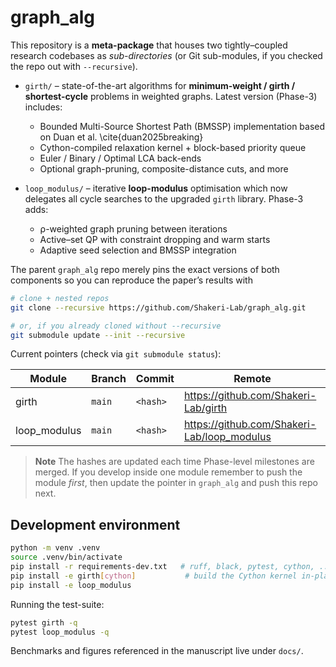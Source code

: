 # graph_alg

This repository is a **meta-package** that houses two tightly–coupled research codebases as *sub-directories* (or Git sub-modules, if you checked the repo out with `--recursive`).

* `girth/` –  state-of-the-art algorithms for **minimum-weight / girth / shortest-cycle** problems in weighted graphs.  Latest version (Phase-3) includes:
  * Bounded Multi-Source Shortest Path (BMSSP) implementation based on Duan et al. \cite{duan2025breaking}
  * Cython-compiled relaxation kernel + block-based priority queue
  * Euler / Binary / Optimal LCA back-ends
  * Optional graph-pruning, composite-distance cuts, and more

* `loop_modulus/` – iterative **loop-modulus** optimisation which now delegates all cycle searches to the upgraded `girth` library.  Phase-3 adds:
  * ρ-weighted graph pruning between iterations
  * Active–set QP with constraint dropping and warm starts
  * Adaptive seed selection and BMSSP integration

The parent `graph_alg` repo merely pins the exact versions of both components so you can reproduce the paper’s results with

```bash
# clone + nested repos
git clone --recursive https://github.com/Shakeri-Lab/graph_alg.git

# or, if you already cloned without --recursive
git submodule update --init --recursive
```

Current pointers (check via `git submodule status`):

| Module | Branch | Commit | Remote |
|--------|--------|--------|--------|
| girth  | `main` | `<hash>` | https://github.com/Shakeri-Lab/girth |
| loop_modulus | `main` | `<hash>` | https://github.com/Shakeri-Lab/loop_modulus |

> **Note**  The hashes are updated each time Phase-level milestones are merged.  If you develop inside one module remember to push the module *first*, then update the pointer in `graph_alg` and push this repo next.

## Development environment

```bash
python -m venv .venv
source .venv/bin/activate
pip install -r requirements-dev.txt   # ruff, black, pytest, cython, ...
pip install -e girth[cython]           # build the Cython kernel in-place
pip install -e loop_modulus
```

Running the test-suite:

```bash
pytest girth -q
pytest loop_modulus -q
```

Benchmarks and figures referenced in the manuscript live under `docs/`.

